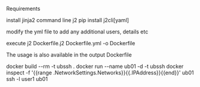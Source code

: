 
Requirements

install jinja2 command line j2
pip install j2cli[yaml]

modify the yml file to add any additional users, details etc

execute
j2 Dockerfile.j2 Dockerfile.yml -o Dockerfile

The usage is also available in the output Dockerfile

docker build --rm -t ubssh .
docker run --name ub01 -d -t ubssh
docker inspect -f '{{range .NetworkSettings.Networks}}{{.IPAddress}}{{end}}' ub01
ssh -l user1 ub01




